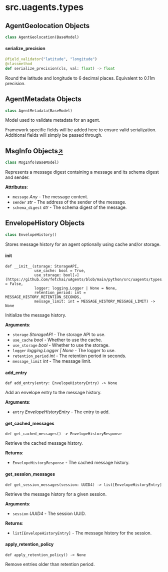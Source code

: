 

# src.uagents.types



## AgentGeolocation Objects

```python
class AgentGeolocation(BaseModel)
```



#### serialize_precision

```python
@field_validator("latitude", "longitude")
@classmethod
def serialize_precision(cls, val: float) -> float
```

Round the latitude and longitude to 6 decimal places.
Equivalent to 0.11m precision.



## AgentMetadata Objects

```python
class AgentMetadata(BaseModel)
```

Model used to validate metadata for an agent.

Framework specific fields will be added here to ensure valid serialization.
Additional fields will simply be passed through.



## MsgInfo Objects[↗](https://github.com/fetchai/uAgents/blob/main/python/src/uagents/types.py#L84)

```python
class MsgInfo(BaseModel)
```

Represents a message digest containing a message and its schema digest and sender.

**Attributes**:

- `message` _Any_ - The message content.
- `sender` _str_ - The address of the sender of the message.
- `schema_digest` _str_ - The schema digest of the message.



## EnvelopeHistory Objects

```python
class EnvelopeHistory()
```

Stores message history for an agent optionally using cache and/or storage.



#### __init__
```python[↗](https://github.com/fetchai/uAgents/blob/main/python/src/uagents/types.py#L204)
def __init__(storage: StorageAPI,
             use_cache: bool = True,
             use_storage: bool[↗](https://github.com/fetchai/uAgents/blob/main/python/src/uagents/types.py#L135)
= False,
             logger: logging.Logger | None = None,
             retention_period: int = MESSAGE_HISTORY_RETENTION_SECONDS,
             message_limit: int = MESSAGE_HISTORY_MESSAGE_LIMIT) -> None
```

Initialize the message history.

**Arguments**:

- `storage` _StorageAPI_ - The storage API to use.
- `use_cache` _bool_ - Whether to use the cache.
- `use_storage` _bool_ - Whether to use the storage.
- `logger` _logging.Logger | None_ - The logger to use.
- `retention_period` _int_ - The retention period in seconds.
- `message_limit` _int_ - The message limit.



#### add_entry
```python[↗](https://github.com/fetchai/uAgents/blob/main/python/src/uagents/types.py#L166)
def add_entry(entry: EnvelopeHistoryEntry) -> None
```

Add an envelope entry to the message history.

**Arguments**:

- `entry` _EnvelopeHistoryEntry_ - The entry to add.



#### get_cached_messages
```python[↗](https://github.com/fetchai/uAgents/blob/main/python/src/uagents/types.py#L207)
def get_cached_messages() -> EnvelopeHistoryResponse
```

Retrieve the cached message history.

**Returns**:

- `EnvelopeHistoryResponse` - The cached message history.



#### get_session_messages
```python[↗](https://github.com/fetchai/uAgents/blob/main/python/src/uagents/types.py#L218)
def get_session_messages(session: UUID4) -> list[EnvelopeHistoryEntry]
```

Retrieve the message history for a given session.

**Arguments**:

- `session` _UUID4_ - The session UUID.
  

**Returns**:

- `list[EnvelopeHistoryEntry]` - The message history for the session.



#### apply_retention_policy
```python[↗](https://github.com/fetchai/uAgents/blob/main/python/src/uagents/types.py#L233)
def apply_retention_policy() -> None
```

Remove entries older than retention period.

